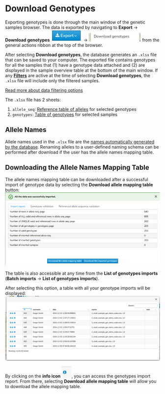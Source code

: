 # Download Genotypes

Exporting genotypes is done through the main window of the genetic samples browser. The data is exported by navigating to **Export** -> **Download genotypes** ![image](uploads/9b5a0b7467482ff2cdaf8754414ef235/image.png) -> ![image](uploads/59cceafcc4ecd31eef5cb6c108b15cfd/image.png) from the general actions ribbon at the top of the browser.


After selecting **Download genotypes**, the database generates an `.xlsx` file that can be saved to your computer. The exported file contains genotypes for all the samples that (1) have a genotype data attached and (2) are displayed in the sample overview table at the bottom of the main window. If any [**Filters**](Filters) are active at the time of selecting **Download genotypes**, the `.xlsx` file will include only the filtered samples.

[Read more about data filtering options](Filters) 

The `.xlsx` file has 2 sheets:
  1. `allele_seq`: [Reference table of alleles](Terminology-and-Naming-Rules#Terminology) for selected genotypes
  2. `genotypes`: [Table of genotypes](Terminology-and-Naming-Rules#Terminology) for selected samples


## Allele Names  

Allele names used in the `.xlsx` file are the [names automatically generated by the database](Terminology-and-Naming-Rules#alleles). Renaming alleles to a user-defined naming schema can be performed after download if the user has the allele names mapping table.  

## Downloading the Allele Names Mapping Table  

The allele names mapping table can be downloaded after a successful import of genotype data by selecting the **Download allele mapping table** button:  
![image](uploads/cef92a91ba3d62d0758c158c76c736cc/image.png)  

The table is also accessible at any time from the **List of genotypes imports** (**Batch imports** -> **List of genotypes imports**).  

After selecting this option, a table with all your genotype imports will be displayed:  
![image](uploads/9f21eeb304d181988a4621d836f7b2e7/image.png)  

By clicking on the **info icon** ![image](uploads/cef0536324f7368f05d13d9b4016c869/image.png), you can access the genotypes import report. From there, selecting **Download allele mapping table** will allow you to download the allele mapping table.  
